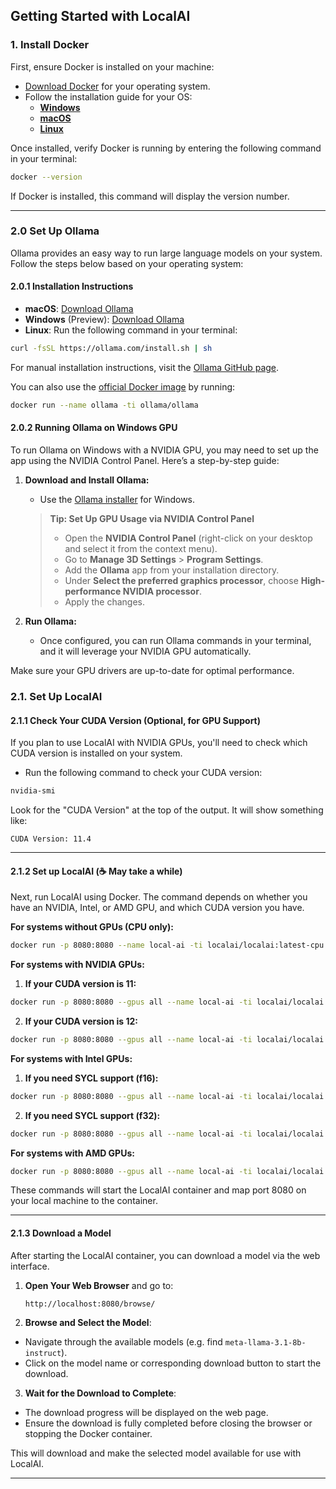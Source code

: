 Getting Started with LocalAI
---
### 1. Install Docker

First, ensure Docker is installed on your machine:

- [Download Docker](https://www.docker.com/get-started) for your operating system.
- Follow the installation guide for your OS:
    - **[Windows](https://docs.docker.com/desktop/install/windows-install/)**
    - **[macOS](https://docs.docker.com/desktop/install/mac-install/)**
    - **[Linux](https://docs.docker.com/engine/install/)**

Once installed, verify Docker is running by entering the following command in your terminal:

```bash
docker --version
```

If Docker is installed, this command will display the version number.

---

### 2.0 Set Up Ollama

Ollama provides an easy way to run large language models on your system. Follow the steps below based on your operating system:

#### 2.0.1 Installation Instructions

- **macOS**: [Download Ollama](https://ollama.com/download/Ollama-darwin.zip)
- **Windows** (Preview): [Download Ollama](https://ollama.com/download/OllamaSetup.exe)
- **Linux**: Run the following command in your terminal:

```bash
curl -fsSL https://ollama.com/install.sh | sh
```

For manual installation instructions, visit the [Ollama GitHub page](https://github.com/ollama/ollama/blob/main/docs/linux.md).

You can also use the [official Docker image](https://hub.docker.com/r/ollama/ollama) by running:

```bash
docker run --name ollama -ti ollama/ollama
```

#### 2.0.2 Running Ollama on Windows GPU

To run Ollama on Windows with a NVIDIA GPU, you may need to set up the app using the NVIDIA Control Panel. Here’s a step-by-step guide:

1. **Download and Install Ollama:**
    - Use the [Ollama installer](https://ollama.com/download) for Windows.

   > **Tip: Set Up GPU Usage via NVIDIA Control Panel**
   > - Open the **NVIDIA Control Panel** (right-click on your desktop and select it from the context menu).
   > - Go to **Manage 3D Settings** > **Program Settings**.
   > - Add the **Ollama** app from your installation directory.
   > - Under **Select the preferred graphics processor**, choose **High-performance NVIDIA processor**.
   > - Apply the changes.

2. **Run Ollama:**
    - Once configured, you can run Ollama commands in your terminal, and it will leverage your NVIDIA GPU automatically.

Make sure your GPU drivers are up-to-date for optimal performance.

### 2.1. Set Up LocalAI

#### 2.1.1 Check Your CUDA Version (Optional, for GPU Support)

If you plan to use LocalAI with NVIDIA GPUs, you'll need to check which CUDA version is installed on your system.

- Run the following command to check your CUDA version:

```bash
nvidia-smi
```

Look for the "CUDA Version" at the top of the output. It will show something like:

```
CUDA Version: 11.4
```


---

#### 2.1.2 Set up LocalAI (☕ May take a while)

Next, run LocalAI using Docker. The command depends on whether you have an NVIDIA, Intel, or AMD GPU, and which CUDA version you have.

**For systems without GPUs (CPU only):**

```bash
docker run -p 8080:8080 --name local-ai -ti localai/localai:latest-cpu
```

[//]: # (Convert to tabs in the future)
**For systems with NVIDIA GPUs:**

1. **If your CUDA version is 11:**

```bash
docker run -p 8080:8080 --gpus all --name local-ai -ti localai/localai:latest-gpu-nvidia-cuda-11
```

2. **If your CUDA version is 12:**

```bash
docker run -p 8080:8080 --gpus all --name local-ai -ti localai/localai:latest-gpu-nvidia-cuda-12
```

**For systems with Intel GPUs:**

1. **If you need SYCL support (f16):**

```bash
docker run -p 8080:8080 --gpus all --name local-ai -ti localai/localai:latest-gpu-intel-f16
```

2. **If you need SYCL support (f32):**

```bash
docker run -p 8080:8080 --gpus all --name local-ai -ti localai/localai:latest-gpu-intel-f32
```

**For systems with AMD GPUs:**

```bash
docker run -p 8080:8080 --gpus all --name local-ai -ti localai/localai:latest-gpu-hipblas
```

These commands will start the LocalAI container and map port 8080 on your local machine to the container.

---

#### 2.1.3 Download a Model

After starting the LocalAI container, you can download a model via the web interface.

1. **Open Your Web Browser** and go to:

   ```
   http://localhost:8080/browse/
   ```

2. **Browse and Select the Model**:
  - Navigate through the available models (e.g. find `meta-llama-3.1-8b-instruct`).
  - Click on the model name or corresponding download button to start the download.

3. **Wait for the Download to Complete**:
  - The download progress will be displayed on the web page.
  - Ensure the download is fully completed before closing the browser or stopping the Docker container.

This will download and make the selected model available for use with LocalAI.

---



